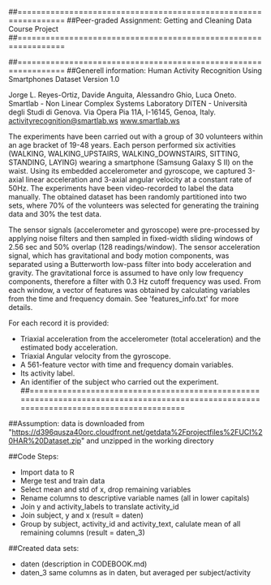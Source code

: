 ##================================================================
##Peer-graded Assignment: Getting and Cleaning Data Course Project
##================================================================


##================================================================
##Generell information:
Human Activity Recognition Using Smartphones Dataset
Version 1.0
 
Jorge L. Reyes-Ortiz, Davide Anguita, Alessandro Ghio, Luca Oneto.
Smartlab - Non Linear Complex Systems Laboratory
DITEN - Università degli Studi di Genova.
Via Opera Pia 11A, I-16145, Genoa, Italy.
activityrecognition@smartlab.ws
www.smartlab.ws
 
The experiments have been carried out with a group of 30 volunteers within an age bracket of 19-48 years. Each person performed
six activities (WALKING, WALKING_UPSTAIRS, WALKING_DOWNSTAIRS, SITTING, STANDING, LAYING) wearing a smartphone (Samsung Galaxy S II) 
on the waist. Using its embedded accelerometer and gyroscope, we captured 3-axial linear acceleration and 3-axial angular velocity at
a constant rate of 50Hz. The experiments have been video-recorded to label the data manually. The obtained dataset has been randomly
partitioned into two sets, where 70% of the volunteers was selected for generating the training data and 30% the test data. 

The sensor signals (accelerometer and gyroscope) were pre-processed by applying noise filters and then sampled in fixed-width sliding
windows of 2.56 sec and 50% overlap (128 readings/window). The sensor acceleration signal, which has gravitational and body motion
components, was separated using a Butterworth low-pass filter into body acceleration and gravity. The gravitational force is 
assumed to have only low frequency components, therefore a filter with 0.3 Hz cutoff frequency was used. From each window, a vector
of features was obtained by calculating variables from the time and frequency domain. See 'features_info.txt' for more details. 

For each record it is provided:
- Triaxial acceleration from the accelerometer (total acceleration) and the estimated body acceleration.
- Triaxial Angular velocity from the gyroscope. 
- A 561-feature vector with time and frequency domain variables. 
- Its activity label. 
- An identifier of the subject who carried out the experiment.
##=======================================================================================================================================


##Assumption: 
  data is downloaded from 
      "https://d396qusza40orc.cloudfront.net/getdata%2Fprojectfiles%2FUCI%20HAR%20Dataset.zip"
  and unzipped in the working directory

##Code Steps:
- Import data to R
- Merge test and train data
- Select mean and std of x, drop remaining variables
- Rename columns to descriptive variable names (all in lower capitals)
- Join y and activity_labels to translate activity_id
- Join subject, y and x  (result = daten)
- Group by subject, activity_id and activity_text, calulate mean of all remaining columns (result = daten_3)

##Created data sets:
- daten     (description in CODEBOOK.md)
- daten_3	same columns as in daten, but averaged per subject/activity


